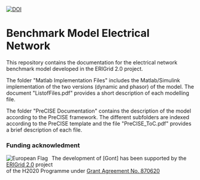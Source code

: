 [![DOI](https://zenodo.org/badge/DOI/10.5281/zenodo.5675105.svg)](https://doi.org/10.5281/zenodo.5675105)

# Benchmark Model Electrical Network
This repository contains the documentation for the electrical network benchmark model developed in the ERIGrid 2.0 project. 

The folder "Matlab Implementation Files" includes the Matlab/Simulink implementation of the two versions (dynamic and phasor) of the model. 
The document "ListofFiles.pdf" provides a short description of each modelling file.

The folder "PreCISE Documentation" contains the description of the model according to the PreCISE framework. 
The different subfolders are indexed according to the PreCISE template and the file "PreCISE_ToC.pdf" provides a brief description of each file. 

### Funding acknowledment

<img alt="European Flag" src="https://erigrid2.eu/wp-content/uploads/2020/03/europa_flag_low.jpg" align="left" style="margin-right: 10px"/> The development of [Gont] has been supported by the [ERIGrid 2.0] project \
of the H2020 Programme under [Grant Agreement No. 870620](https://cordis.europa.eu/project/id/870620)

[ERIGrid 2.0]: https://erigrid2.eu
[Benchmark Model Electrical Network]: https://github.com/stv0g/gont
